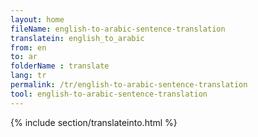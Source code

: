 ```yaml
---
layout: home
fileName: english-to-arabic-sentence-translation
translatein: english_to_arabic
from: en
to: ar
folderName : translate
lang: tr
permalink: /tr/english-to-arabic-sentence-translation
tool: english-to-arabic-sentence-translation
---
```

{% include section/translateinto.html %}